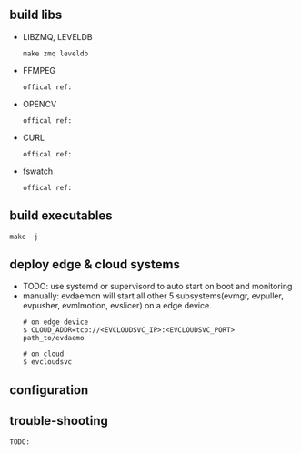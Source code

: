 
## build libs
- LIBZMQ, LEVELDB
  ```
  make zmq leveldb
  ```
- FFMPEG
  ```
  offical ref:
  ```
- OPENCV
  ```
  offical ref:
  ```
- CURL
  ```
  offical ref:
  ```
- fswatch
  ```
  offical ref:
  ```

## build executables
```
make -j
```

## deploy edge & cloud systems
- TODO: use systemd or supervisord to auto start on boot and monitoring
- manually: evdaemon will start all other 5 subsystems(evmgr, evpuller, evpusher, evmlmotion, evslicer) on a edge device.
  ```
  # on edge device
  $ CLOUD_ADDR=tcp://<EVCLOUDSVC_IP>:<EVCLOUDSVC_PORT> path_to/evdaemo

  # on cloud
  $ evcloudsvc
  ```

## configuration


## trouble-shooting
```
TODO:
```